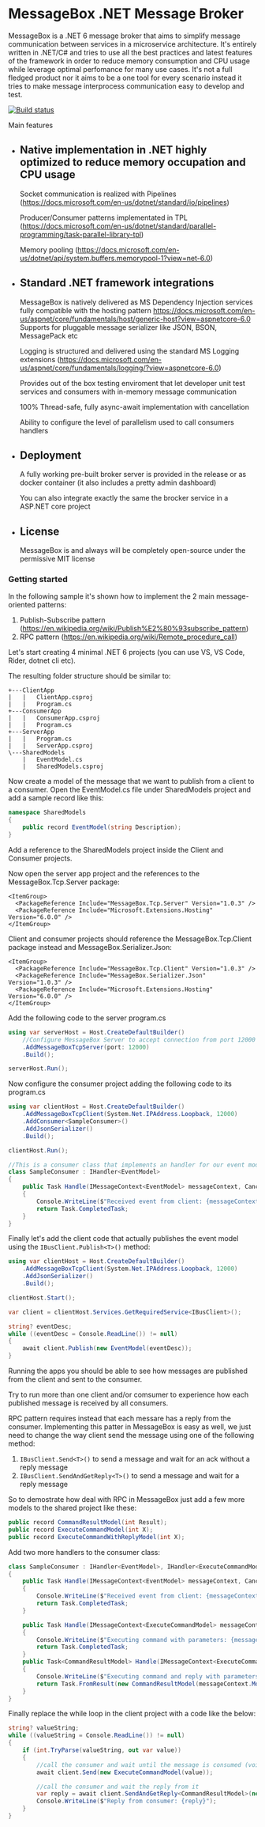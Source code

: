 # MessageBox .NET Message Broker
MessageBox is a .NET 6 message broker that aims to simplify message communication between services in a microservice architecture. 
It's entirely written in .NET/C# and tries to use all the best practices and latest features of the framework in order to reduce memory consumption and CPU usage while leverage optimal perfomance for many use cases. 
It's not a full fledged product nor it aims to be a one tool for every scenario instead it tries to make message interprocess communication easy to develop and test.

[![Build status](https://ci.appveyor.com/api/projects/status/dkyae4p5jagnu3k4?svg=true)](https://ci.appveyor.com/project/adospace/message-box)

Main features
- ## Native implementation in .NET highly optimized to reduce memory occupation and CPU usage
  Socket communication is realized with Pipelines (https://docs.microsoft.com/en-us/dotnet/standard/io/pipelines)
  
  Producer/Consumer patterns implementated in TPL (https://docs.microsoft.com/en-us/dotnet/standard/parallel-programming/task-parallel-library-tpl)
  
  Memory pooling (https://docs.microsoft.com/en-us/dotnet/api/system.buffers.memorypool-1?view=net-6.0)
  
- ## Standard .NET framework integrations
  MessageBox is natively delivered as MS Dependency Injection services fully compatible with the hosting pattern https://docs.microsoft.com/en-us/aspnet/core/fundamentals/host/generic-host?view=aspnetcore-6.0
  Supports for pluggable message serializer like JSON, BSON, MessagePack etc
  
  Logging is structured and delivered using the standard MS Logging extensions (https://docs.microsoft.com/en-us/aspnet/core/fundamentals/logging/?view=aspnetcore-6.0)
  
  Provides out of the box testing enviroment that let developer unit test services and consumers with in-memory message communication
  
  100% Thread-safe, fully async-await implementation with cancellation
  
  Ability to configure the level of parallelism used to call consumers handlers

- ## Deployment
  A fully working pre-built broker server is provided in the release or as docker container (it also includes a pretty admin dashboard)
  
  You can also integrate exactly the same the brocker service in a ASP.NET core project
  
- ## License
  MessageBox is and always will be completely open-source under the permissive MIT license
  

### Getting started
In the following sample it's shown how to implement the 2 main message-oriented patterns:

1. Publish-Subscribe pattern (https://en.wikipedia.org/wiki/Publish%E2%80%93subscribe_pattern)
2. RPC pattern (https://en.wikipedia.org/wiki/Remote_procedure_call)

Let's start creating 4 minimal .NET 6 projects (you can use VS, VS Code, Rider, dotnet cli etc).

The resulting folder structure should be similar to:
```
+---ClientApp
|   |   ClientApp.csproj
|   |   Program.cs
+---ConsumerApp
|   |   ConsumerApp.csproj
|   |   Program.cs
+---ServerApp
|   |   Program.cs
|   |   ServerApp.csproj
\---SharedModels
    |   EventModel.cs
    |   SharedModels.csproj
```

Now create a model of the message that we want to publish from a client to a consumer. Open the EventModel.cs file under SharedModels project and add a sample record like this:
```c#
namespace SharedModels
{
    public record EventModel(string Description);
}
```

Add a reference to the SharedModels project inside the Client and Consumer projects.

Now open the server app project and the references to the MessageBox.Tcp.Server package:
```
<ItemGroup>
  <PackageReference Include="MessageBox.Tcp.Server" Version="1.0.3" />
  <PackageReference Include="Microsoft.Extensions.Hosting" Version="6.0.0" />
</ItemGroup>
```

Client and consumer projects should reference the MessageBox.Tcp.Client package instead and MessageBox.Serializer.Json:
```
<ItemGroup>
  <PackageReference Include="MessageBox.Tcp.Client" Version="1.0.3" />
  <PackageReference Include="MessageBox.Serializer.Json" Version="1.0.3" />
  <PackageReference Include="Microsoft.Extensions.Hosting" Version="6.0.0" />
</ItemGroup>
```

Add the following code to the server program.cs
```c#
using var serverHost = Host.CreateDefaultBuilder()
    //Configure MessageBox Server to accept connection from port 12000
    .AddMessageBoxTcpServer(port: 12000)
    .Build();

serverHost.Run();
```

Now configure the consumer project adding the following code to its program.cs
```c#
using var clientHost = Host.CreateDefaultBuilder()
    .AddMessageBoxTcpClient(System.Net.IPAddress.Loopback, 12000)
    .AddConsumer<SampleConsumer>()
    .AddJsonSerializer()
    .Build();

clientHost.Run();

//This is a consumer class that implements an handler for our event model
class SampleConsumer : IHandler<EventModel>
{
    public Task Handle(IMessageContext<EventModel> messageContext, CancellationToken cancellationToken = default)
    {
        Console.WriteLine($"Received event from client: {messageContext.Model.Description}");
        return Task.CompletedTask;
    }
}
```
Finally let's add the client code that actually publishes the event model using the ```IBusClient.Publish<T>()``` method:
```c#
using var clientHost = Host.CreateDefaultBuilder()
    .AddMessageBoxTcpClient(System.Net.IPAddress.Loopback, 12000)
    .AddJsonSerializer()
    .Build();

clientHost.Start();

var client = clientHost.Services.GetRequiredService<IBusClient>();

string? eventDesc;
while ((eventDesc = Console.ReadLine()) != null)
{
    await client.Publish(new EventModel(eventDesc));
}
```
Running the apps you should be able to see how messages are published from the client and sent to the consumer. 

Try to run more than one client and/or comsumer to experience how each published message is received by all consumers.

RPC pattern requires instead that each messare has a reply from the consumer. Implementing this patter in MessageBox is easy as well, we just need to change the way client send the message using one of the following method:
1. ```IBusClient.Send<T>()``` to send a message and wait for an ack without a reply message
2. ```IBusClient.SendAndGetReply<T>()``` to send a message and wait for a reply message

So to demostrate how deal with RPC in MessageBox just add a few more models to the shared project like these:
```c#
public record CommandResultModel(int Result);
public record ExecuteCommandModel(int X);
public record ExecuteCommandWithReplyModel(int X);
```

Add two more handlers to the consumer class:
```c#
class SampleConsumer : IHandler<EventModel>, IHandler<ExecuteCommandModel>
{
    public Task Handle(IMessageContext<EventModel> messageContext, CancellationToken cancellationToken = default)
    {
        Console.WriteLine($"Received event from client: {messageContext.Model.Description}");
        return Task.CompletedTask;
    }

    public Task Handle(IMessageContext<ExecuteCommandModel> messageContext, CancellationToken cancellationToken = default)
    {
        Console.WriteLine($"Executing command with parameters: {messageContext.Model}");
        return Task.CompletedTask;
    }
    public Task<CommandResultModel> Handle(IMessageContext<ExecuteCommandWithReplyModel> messageContext, CancellationToken cancellationToken = default)
    {
        Console.WriteLine($"Executing command and reply with parameters: {messageContext.Model}");
        return Task.FromResult(new CommandResultModel(messageContext.Model.X  * 2));
    }
}
```

Finally replace the while loop in the client project with a code like the below:
```c#
string? valueString;
while ((valueString = Console.ReadLine()) != null)
{
    if (int.TryParse(valueString, out var value))
    {
        //call the consumer and wait until the message is consumed (void-like call)
        await client.Send(new ExecuteCommandModel(value));

        //call the consumer and wait the reply from it
        var reply = await client.SendAndGetReply<CommandResultModel>(new ExecuteCommandWithReplyModel(value));
        Console.WriteLine($"Reply from consumer: {reply}");
    }
}
```

  

